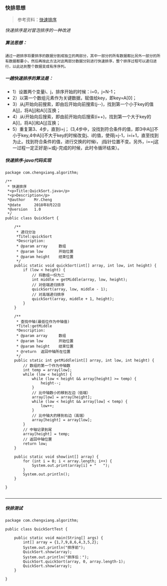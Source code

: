 ### 快排思想
>   参考资料：[快速排序](https://baike.baidu.com/item/%E5%BF%AB%E9%80%9F%E6%8E%92%E5%BA%8F%E7%AE%97%E6%B3%95/369842?fromtitle=%E5%BF%AB%E9%80%9F%E6%8E%92%E5%BA%8F&fromid=2084344&fr=aladdin#6_3)

*快速排序是对冒泡排序的一种改进*

##### 算法思想：
`通过一趟排序将要排序的数据分割成独立的两部分，其中一部分的所有数据都比另外一部分的所有数据都要小，然后再按此方法对这两部分数据分别进行快速排序，整个排序过程可以递归进行，以此达到整个数据变成有序序列。`

#####   一趟快速排序的算法是：
- 1）设置两个变量i、j，排序开始的时候：i=0，j=N-1；
- 2）以第一个数组元素作为关键数据，赋值给key，即key=A[0]；
- 3）从j开始向前搜索，即由后开始向前搜索(j--)，找到第一个小于key的值A[j]，将A[j]和A[i]互换；
- 4）从i开始向后搜索，即由前开始向后搜索(i++)，找到第一个大于key的A[i]，将A[i]和A[j]互换；
- 5）重复第3、4步，直到i=j； (3,4步中，没找到符合条件的值，即3中A[j]不小于key,4中A[i]不大于key的时候改变j、i的值，使得j=j-1，i=i+1，直至找到为止。找到符合条件的值，进行交换的时候i， j指针位置不变。另外，i==j这一过程一定正好是i+或j-完成的时候，此时令循环结束）。

#####   快速排序-java代码实现
```
package com.chengxiang.algorithm;

/**
 * 快速排序
 *<p>Title:QuickSort.java</p>
 *<p>Description</p>
 *@author    Mr.Cheng
 *@date      2018年8月22日
 *@version   1.0
 */
public class QuickSort {

	/**
	 * 递归分治
	 *Titel:quickSort
	 *Description:
	 * @param array		数组
	 * @param low		开始位置
	 * @param height	结束位置
	 */
	public static void quickSort(int[] array, int low, int height) {
		if (low < height) {
			// 将数组一份为二
			int middle = getMiddle(array, low, height);
			// 对低端递归排序
			quickSort(array, low, middle - 1);
			// 对高端递归排序
			quickSort(array, middle + 1, height);
		}
	}

	/**
	 * 查找中轴(最低位作为中轴值) 
	 *Titel:getMiddle
	 *Description:
	 * @param array		数组
	 * @param low		开始位置
	 * @param height	结束位置
	 * @return	返回中轴所在位置
	 */
	public static int getMiddle(int[] array, int low, int height) {
		// 数组的第一个作为中轴数
		int temp = array[low];
		while (low < height) {
			while (low < height && array[height] >= temp) {
				height--;
			}
			// 比中轴数小的移到左边（低端）
			array[low] = array[height];
			while (low < height && array[low] < temp) {
				low++;
			}
			// 比中轴大的移到右边（高端）
			array[height] = array[low];
		}
		// 中轴记录到尾
		array[height] = temp;
		// 返回中轴位置
		return low;
	}

	public static void show(int[] array) {
		for (int i = 0; i < array.length; i++) {
			System.out.print(array[i] + "	");
		}
		System.out.println();
	}

}


```

---



#####    快排测试

```
package com.chengxiang.algorithm;

public class QuickSortTest {

	public static void main(String[] args) {
		int[] array = {1,7,9,8,6,4,3,5,2};
		System.out.println("排序前");
		QuickSort.show(array);
		System.out.println("排序后：");
		QuickSort.quickSort(array, 0, array.length-1);
		QuickSort.show(array);
	}

}

```